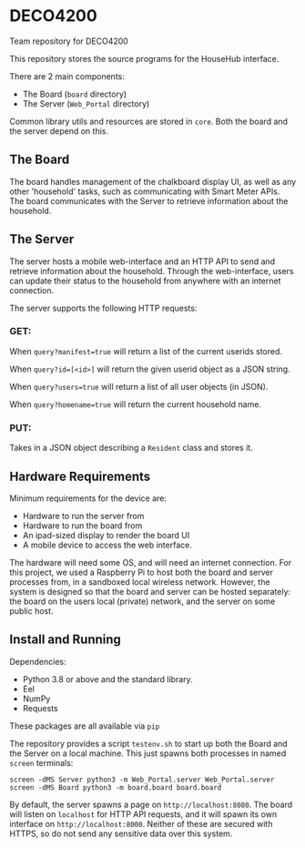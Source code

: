# DECO4200
Team repository for DECO4200

This repository stores the source programs for the HouseHub interface.

There are 2 main components:
- The Board (`board` directory)
- The Server (`Web_Portal` directory)

Common library utils and resources are stored in `core`. Both the board and the server depend on this.

## The Board
The board handles management of the chalkboard display UI, as well as any other 'household' tasks, such as communicating with Smart Meter APIs. The board communicates with the Server to retrieve information about the household.


## The Server
The server hosts a mobile web-interface and an HTTP API to send and retrieve information about the household. Through the web-interface, users can update their status to the household from anywhere with an internet connection. 

The server supports the following HTTP requests:
### GET:

When `query?manifest=true` will return a list of the current userids stored.

When `query?id=[<id>]` will return the given userid object as a JSON string.

When `query?users=true` will return a list of all user objects (in JSON).

When `query?homename=true` will return the current household name.

### PUT:
Takes in a JSON object describing a `Resident` class and stores it.

## Hardware Requirements
Minimum requirements for the device are:
- Hardware to run the server from
- Hardware to run the board from
- An ipad-sized display to render the board UI
- A mobile device to access the web interface.

The hardware will need some OS, and will need an internet connection. For this project, we used a Raspberry Pi to host both the board and server processes from, in a sandboxed local wireless network. However, the system is designed so that the board and server can be hosted separately: the board on the users local (private) network, and the server on some public host.


## Install and Running
Dependencies:
- Python 3.8 or above and the standard library.
- Eel
- NumPy
- Requests
  
These packages are all available via `pip`

The repository provides a script `testenv.sh` to start up both the Board and the Server on a local machine. This just spawns both processes in named `screen` terminals:
```
screen -dMS Server python3 -m Web_Portal.server Web_Portal.server
screen -dMS Board python3 -m board.board board.board
```
By default, the server spawns a page on `http://localhost:8080`. The board will listen on `localhost` for HTTP API requests, and it will spawn its own interface on `http://localhost:8000`. Neither of these are secured with HTTPS, so do not send any sensitive data over this system.

